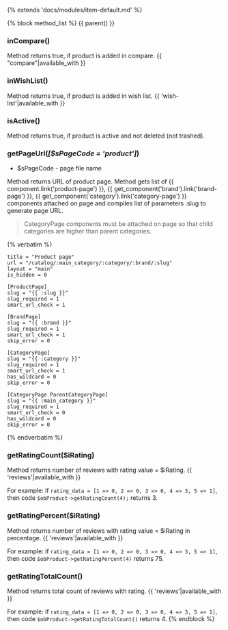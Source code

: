 {% extends 'docs/modules/item-default.md' %}

{% block method_list %}
{{ parent() }}

### inCompare()

Method returns true, if product is added in compare. {{ "compare"|available_with }}

### inWishList()

Method returns true, if product is added in wish list. {{ 'wish-list'|available_with }}

### isActive()

Method returns true, if product is active and not deleted (not trashed).

### getPageUrl(_[$sPageCode = 'product']_)
  * $sPageCode - page file name

Method returns URL of product page.
Method gets list of {{ component.link('product-page') }}, {{ get_component('brand').link('brand-page') }},
{{ get_component('category').link('category-page') }} components attached on page and compiles list of parameters :slug to generate page URL.

> CategoryPage components must be attached on page so that child categories are higher than parent categories.

{% verbatim %}
```twig
title = "Product page"
url = "/catalog/:main_category/:category/:brand/:slug"
layout = "main"
is_hidden = 0

[ProductPage]
slug = "{{ :slug }}"
slug_required = 1
smart_url_check = 1

[BrandPage]
slug = "{{ :brand }}"
slug_required = 1
smart_url_check = 1
skip_error = 0

[CategoryPage]
slug = "{{ :category }}"
slug_required = 1
smart_url_check = 1
has_wildcard = 0
skip_error = 0

[CategoryPage ParentCategoryPage]
slug = "{{ :main_category }}"
slug_required = 1
smart_url_check = 0
has_wildcard = 0
skip_error = 0
```
{% endverbatim %}

### getRatingCount($iRating)

Method returns number of reviews with rating value = $iRating. {{ 'reviews'|available_with }}

For example: if ```rating_data = [1 => 0, 2 => 0, 3 => 0, 4 => 3, 5 => 1]```, then code ```$obProduct->getRatingCount(4);```  returns 3.

### getRatingPercent($iRating)

Method returns number of reviews with rating value = $iRating in percentage. {{ 'reviews'|available_with }}

For example: if ```rating_data = [1 => 0, 2 => 0, 3 => 0, 4 => 3, 5 => 1]```, then code ```$obProduct->getRatingPercent(4)``` returns 75.

### getRatingTotalCount()

Method returns total count of reviews with rating. {{ 'reviews'|available_with }}

For example:  if ```rating_data = [1 => 0, 2 => 0, 3 => 0, 4 => 3, 5 => 1]```, then code ```$obProduct->getRatingTotalCount()``` returns 4.
{% endblock %}